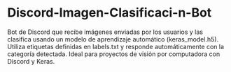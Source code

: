 # Discord-Imagen-Clasificaci-n-Bot
Bot de Discord que recibe imágenes enviadas por los usuarios y las clasifica usando un modelo de aprendizaje automático (keras_model.h5). Utiliza etiquetas definidas en labels.txt y responde automáticamente con la categoría detectada. Ideal para proyectos de visión por computadora con Discord y Keras.
